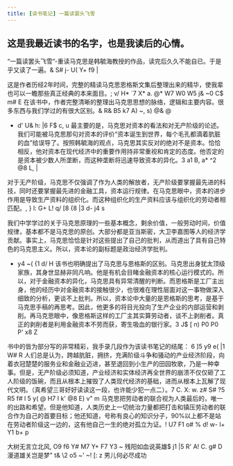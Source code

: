 ```yaml
---
title: [读书笔记] 一篇读罢头飞雪
---
```


##
## 这是我最近读书的名字，也是我读后的心情。
“一篇读罢头飞雪”-重读马克思是韩毓海教授的作品，读完后久久不能自已。于是乎又读了一遍。& S# j- U( Y+ f9 |

这是作者历经2年时间，完整的精读马克思恩格斯文集后整理出来的精华，使我辈也可以一瞻那些真正经典的本来面目。; v/ H* `7 X* a. @* W7 W0 W5 j& ~0 C$ m# E
在该书中，作者完整清晰的整理出马克思思想的脉络，逻辑和主要内容。很多东西与我们学过的有很大区别。& R& B5 k7 A) ~, s) @& @
+ d' U& h: |6 F$ c, u
最主要的是，马克思对资本的看法和对无产阶级的论述。
我们可能被马克思那句对资本的评价“资本诞生到世界，每个毛孔都滴着肮脏的血”给误导了。按照韩毓海的观点，马克思其实反对的绝对不是资本。恰恰相反，他对资本在现代经济中的重要作用持非常重视和肯定的态度。他否定的是资本被少数人所垄断，而这种垄断将迅速导致资本的异化。3 a1 B, a* ^2 @8 L, |

对于无产阶级，马克思不仅强调了作为人类的解放者，无产阶级要掌握最先进的科技，同时还要掌握最先进的金融工具，资本运行规律。在马克思眼中，资本的进步作用是导致生产资料的组织化。而这种组织化的生产资料应该与组织化的劳动者相匹配。, }  l: G+ L! q/ [8 {8 |3 d- j4 s

我们中学学过的关于马克思原理的一些基本概念，剩余价值，一般劳动时间，价值规律，基本都不是马克思的原创。大部分都是亚当斯密，大卫李嘉图等人的经济学贡献。事实上，马克思恰恰是针对这些提出了自己的批判，从而道出了具有自己特色的马克思主义。所以，资本论的副标题是政治经济学批判。
- y4 ~( {1 d/ H
该书也明确提出了马克思与恩格斯的区别。马克思出身犹太顶级家族，其身世显赫非同凡响。他是有机会目睹金融资本的核心运行模式的。所以，对于金融资本的异化，马克思具有异常清醒的判断。而恩格斯是工厂主出身，他的经历中对金融资本的接触很少，也很难在理性层面对这一事物做深入细致的分析，更谈不上批判。所以，资本论中大量的是恩格斯的思考，是基于马克思手稿的再思考。因此，他更多的将目光投向了生产企业的内部运营和剥削。再马克思眼中，像恩格斯这样的工厂主其实算劳动者，谈不上剥削者。真正的剥削者是利用金融资本不劳而获，寄生吸血的银行家。3 J$ [  n) P0 P0 P' x8 Z

书中的皆为部分写的非常精彩，我手录几段作为该读书笔记的结尾：
6 ]5 y9 e( |1 W# R
人们总是认为，跨越肮脏，拥挤，充满阶级斗争和骚动的产业经济阶段，向着衣冠楚楚的服务业和金融业迈进，甚至退回到小生产的田园牧歌，乃是一种幸事。但是，无产阶级必须知道，产业经济和实体经济再全世界的崩溃不仅仅砸了工人阶级的饭碗，而且从根本上摧毁了人类现代经济的基础，进而从根本上瓦解了现代文明。（真希望三哥好好读读这一段，也许能少犯一点二）。7 C. X: w. z# S# ?5 R5 f# l
5 y( @  H7 I  k' @8 E) v" m
马克思把劳动者的联合视为人类最后的，唯一的出路和希望。但是他知道，人类历史上一切统治力量都把打击和镇压劳动者的联合作为自己的首要目标；他还知道，号称有良心的知识分子，90%以上都不是站在劳动者阶级这一边的，这有他自己一生的绝对孤立为证。! U7 F1 o# \% d! w- l+ Y1 b+ p

大树无言立北风, O9 f6 Y# M7 Y+ F7 Y3 ~
残阳如血说英雄$ j1 |5 R' A! C. g# D
漫道雄关岂是梦" t& \2 o5 ~' ~! [: z
男儿何必尽成功
